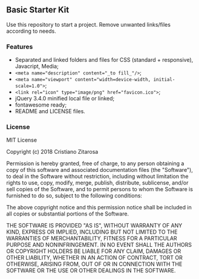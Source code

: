 ## Basic Starter Kit

Use this repository to start a project.
Remove unwanted links/files according to needs.

### Features

* Separated and linked folders and files for CSS (standard + responsive), Javacript, Media;
* `<meta name="description" content="_to fill_"/>`;
* `<meta name="viewport" content="width=device-width, initial-scale=1.0">`;
* `<link rel="icon" type="image/png" href="favicon.ico">`;
* jQuery 3.4.0 minified local file or linked;
* fontawesome ready;
* README and LICENSE files.

### License

MIT License

Copyright (c) 2018 Cristiano Zitarosa

Permission is hereby granted, free of charge, to any person obtaining a copy
of this software and associated documentation files (the "Software"), to deal
in the Software without restriction, including without limitation the rights
to use, copy, modify, merge, publish, distribute, sublicense, and/or sell
copies of the Software, and to permit persons to whom the Software is
furnished to do so, subject to the following conditions:

The above copyright notice and this permission notice shall be included in all
copies or substantial portions of the Software.

THE SOFTWARE IS PROVIDED "AS IS", WITHOUT WARRANTY OF ANY KIND, EXPRESS OR
IMPLIED, INCLUDING BUT NOT LIMITED TO THE WARRANTIES OF MERCHANTABILITY,
FITNESS FOR A PARTICULAR PURPOSE AND NONINFRINGEMENT. IN NO EVENT SHALL THE
AUTHORS OR COPYRIGHT HOLDERS BE LIABLE FOR ANY CLAIM, DAMAGES OR OTHER
LIABILITY, WHETHER IN AN ACTION OF CONTRACT, TORT OR OTHERWISE, ARISING FROM,
OUT OF OR IN CONNECTION WITH THE SOFTWARE OR THE USE OR OTHER DEALINGS IN THE
SOFTWARE.
